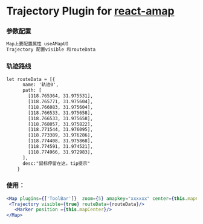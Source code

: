 # Trajectory Plugin for [react-amap](https://elemefe.github.io/react-amap/)


### 参数配置
```html
Map上要配置属性 useAMapUI
Trajectory 配置visible 和routeData
```

### 轨迹路线
```html
let routeData = [{
      name: '轨迹0',
      path: [
        [118.765364, 31.975531],
        [118.765771, 31.975604],
        [118.766083, 31.975604],
        [118.766533, 31.975658],
        [118.766533, 31.975658],
        [118.768057, 31.975822],
        [118.771544, 31.976095],
        [118.773389, 31.976286],
        [118.774408, 31.975868],
        [118.774591, 31.974521],
        [118.774966, 31.972983],
      ],
      desc:"鼠标停留在这，tip提示"
    }
```

### 使用：
 ```jsx
<Map plugins={['ToolBar']}  zoom={5} amapkey="xxxxxx" center={this.mapCenter} resizeEnable={true} useAMapUI={true}>
  <Trajectory visible={true} routeData={routeData}/>
	<Marker position ={this.mapCenter}/>
</Map>
```